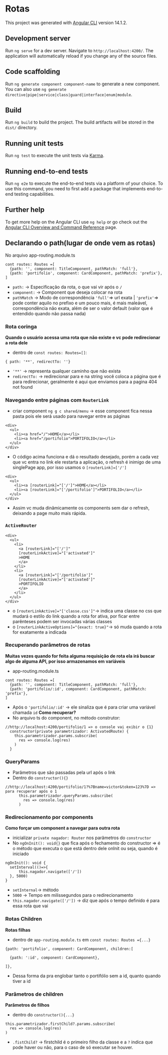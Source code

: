 # Rotas

This project was generated with [Angular CLI](https://github.com/angular/angular-cli) version 14.1.2.

## Development server

Run `ng serve` for a dev server. Navigate to `http://localhost:4200/`. The application will automatically reload if you change any of the source files.

## Code scaffolding

Run `ng generate component component-name` to generate a new component. You can also use `ng generate directive|pipe|service|class|guard|interface|enum|module`.

## Build

Run `ng build` to build the project. The build artifacts will be stored in the `dist/` directory.

## Running unit tests

Run `ng test` to execute the unit tests via [Karma](https://karma-runner.github.io).

## Running end-to-end tests

Run `ng e2e` to execute the end-to-end tests via a platform of your choice. To use this command, you need to first add a package that implements end-to-end testing capabilities.

## Further help

To get more help on the Angular CLI use `ng help` or go check out the [Angular CLI Overview and Command Reference](https://angular.io/cli) page.

## Declarando o path(lugar de onde vem as rotas)
No arquivo app-routing.module.ts
~~~
cont routes: Routes =[
  {path: '', component: TitleComponent, pathMatch: 'full'},
  {path: 'portifolio', component: CardComponent, pathMatch: 'prefix'},
]
~~~
* `path:` -> Especificação da rota, o que vai vir após o `/`
* `component:` -> Component que deseja colocar na rota
* `pathMatch` -> Modo de correspondência `'full'`=> url exata | `'prefix'`=> pode conter aquilo no prefixo e um pouco mais, é mais maleável, correspondência não exata, além de ser o valor default (valor que é entendido quando não passa nada)
### Rota coringa
__Quando o usuário acessa uma rota que não existe e vc pode redirecionar a rota dele__
* dentro de `const routes: Routes=[]`:
~~~
{ path: '**', redirectTo: ''}
~~~
* `'**'` -> representa qualquer caminho que não exista
* `redirectTo:` -> redirecionar para e na string você coloca a página que é para redirecionar, geralmente é aqui que enviamos para a pagina 404 not found

### Navegando entre páginas com `RouterLink`
* criar component `ng g c shared/menu` -> esse component fica nessa pasta pois ele será usado para navegar entre as páginas
~~~
<div>
  <ul>
    <li><a href="/">HOME</a></li>
    <li><a href="/portifolio">PORTIFOLIO</a></li>
  </ul>
</div>
~~~
* O código acima funciona e dá o resultado desejado, porém a cada vez que vc entra no link ele restarta a aplicação, o refresh é inimigo de uma singlePage app, por isso usamos o `[routerLink]=['/']`
~~~
<div>
  <ul>
    <li><a [routerLink]="['/']">HOME</a></li>
    <li><a [routerLink]="['/portifolio']">PORTIFOLIO</a></li>
  </ul>
</div>
~~~
* Assim vc muda dinâmicamente os components sem dar o refresh, deixando a page muito mais rápida.
### `ActiveRouter`
~~~
<div>
  <ul>
    <li>
      <a [routerLink]="['/']"
      [routerLinkActive]="['activated']"
      >HOME
      </a>
    </li>
    <li>
      <a [routerLink]="['/portifolio']"
      [routerLinkActive]="['activated']"
      >PORTIFOLIO
      </a>
    </li>
  </ul>
</div>
~~~
* o `[routerLinkActive]="['classe.css']"`-> indica uma classe no css que mudará o estilo do link quando a rota for ativa, por ficar entre parênteses podem ser invocadas várias classes
* o `[routerLinkActiveOptions]="{exact: true}"`-> só muda quando a rota for exatamente a indicada

### Recuperando parâmetros de rotas
__Muitas vezes quando for feita alguma requisição de rota ela irá buscar algo de alguma API, por isso armazenamos em variáveis__
* app-routing.module.ts
~~~
cont routes: Routes =[
  {path: '', component: TitleComponent, pathMatch: 'full'},
  {path: 'portifolio/:id', component: CardComponent, pathMatch: 'prefix'},
]
~~~
* Após o `'portifolio/:id'` -> ele sinaliza que é para criar uma variável chamada `id`
__Como recuperar?__
* No arquivo ts do component, no método construtor:
~~~
//http://localhost:4200/portifolio/1 => o console vai exibir o {1}
  constructor(private parametrizador: ActivatedRoute) {
    this.parametrizador.params.subscribe(
      res => console.log(res)
    )
  }
~~~
  ### QueryParams
  * Parâmetros que são passadas pela url após o link
  * Dentro do `constructor(){}`
~~~
//http://localhost:4200/portifolio/1?%7Bname=victor&token=123%7D => para recuperar após o 1
      this.parametrizador.queryParams.subscribe(
        res => console.log(res)
      )
~~~
### Redirecionamento por components
__Como forçar um component a navegar para outra rota__
* inicializar `private nagador: Router` nos parâmetros do `constructor`
* No `ngOnInit(): void{}` que fica após o fechamento do constructor => é o método que executa o que está dentro dele onInit ou seja, quando é iniciado  
~~~
ngOnInit(): void {
  setInterval(()=>{
      this.nagador.navigate(['/'])
  }, 5000)
}
~~~
* `setInternal`-> método
* `5000` -> Tempo em milissegundos para o redirecionamento
* `this.nagador.navigate(['/'])` -> diz que após o tempo definido é para essa rota que vai
### Rotas Children
__Rotas filhas__
* dentro de `app-routing.module.ts` em `const routes: Routes ={...}`
~~~
{path: 'portifolio', component: CardComponent, children:[

  {path: ':id', component: CardComponent},

]},
~~~
* Dessa forma da pra englobar tanto o portifólio sem a id, quanto quando tiver a id

### Parâmetros de children
__Parâmetros de filhos__
* dentro do `constructor(){...}`
~~~
this.parametrizador.firstChild?.params.subscribe(
  res => console.log(res)
)
~~~
* `.fistChild?` -> firstchild é o primeiro filho da classe e a `?` indica que pode haver ou não, para o caso de só executar se houver.

